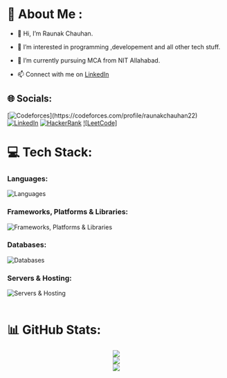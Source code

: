# 💫 About Me :

- 👋 Hi, I’m Raunak Chauhan.

- 👀 I’m interested in programming ,developement and all other tech stuff.

- 🌱 I’m currently pursuing MCA from NIT Allahabad.

- 📫 Connect with me on [LinkedIn](https://www.linkedin.com/in/raunak-chauhan-130b59243/)<br>


## 🌐 Socials:
[![Codeforces]([https://img.shields.io/badge/Codeforces-445f9d?style=for-the-badge&logo=Codeforces&logoColor=white](https://iconscout.com/free-icon/code-forces-3521352))](https://codeforces.com/profile/raunakchauhan22) 
[![LinkedIn](https://skillicons.dev/icons?i=linkedin)](https://linkedin.com/in/rnk22)
[![HackerRank](https://img.shields.io/badge/-Hackerrank-2EC866?logo=HackerRank&logoColor=white)](https://www.hackerrank.com/raunakchauhan22)
[![LeetCode]](https://leetcode.com/u/raunak22/)

# 💻 Tech Stack:

### Languages:

![Languages](https://skillicons.dev/icons?i=javascript,java,c,cpp,cs,bash,css,html&perline=11)


### Frameworks, Platforms & Libraries:

![Frameworks, Platforms & Libraries](https://skillicons.dev/icons?i=react,nodejs,express,next,tailwind,bootstrap,postman,git,ubuntu,vscode&perline=11)


### Databases:

![Databases](https://skillicons.dev/icons?i=mongo,mysql&perline=11)


### Servers & Hosting:

![Servers & Hosting](https://skillicons.dev/icons?i=vercel,netlify)
<br/>
<br/>
# 📊 GitHub Stats:

<div align="center">

![](https://github-readme-stats.vercel.app/api?username=raunakca077&theme=dark&hide_border=false&include_all_commits=true&count_private=false)<br/>
![](https://github-readme-stats.vercel.app/api/top-langs/?username=raunakca077&theme=dark&hide_border=false&include_all_commits=true&count_private=false&layout=compact)<br/>
![](https://github-readme-streak-stats.herokuapp.com/?user=raunakca077&theme=dark&hide_border=false)

<!-- ![](http://github-profile-summary-cards.vercel.app/api/cards/profile-details?username=AhmarZaidi&theme=2077) -->

</div>

<br/>
<br/>
